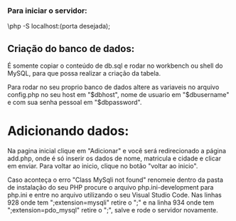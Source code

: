 ### Para iniciar o servidor:
\php -S localhost:(porta desejada);

## Criação do banco de dados:
É somente copiar o conteúdo de db.sql e rodar no workbench ou shell do MySQL,
para que possa realizar a criação da tabela.

Para rodar no seu proprio banco de dados altere as variaveis no arquivo config.php no seu host em "$dbhost", nome de usuario em "$dbusername" e com sua senha pessoal em "$dbpassword".

# Adicionando dados:
Na pagina inicial clique em "Adicionar" e você será redirecionado a página add.php, onde é só inserir os dados de nome, matricula e cidade e clicar em enviar. Para voltar ao inicio, clique no botão "voltar ao inicio".

Caso aconteça o erro "Class MySqli not found" renomeie dentro da pasta de instalação do seu PHP procure o arquivo php.ini-development para php.ini e entre no arquivo utilizando o seu Visual Studio Code. Nas linhas 928 onde tem ";extension=mysqli" retire o ";" e na linha 934 onde tem ";extension=pdo_mysql" retire o ";", salve e rode o servidor novamente.
